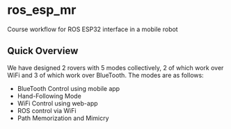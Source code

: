 # ros_esp_mr
Course workflow for ROS ESP32 interface in a mobile robot

## Quick Overview

We have designed 2 rovers with 5 modes collectively, 2 of which work over WiFi and 3 of which work over BlueTooth. The modes are as follows:

* BlueTooth Control using mobile app
* Hand-Following Mode
* WiFi Control using web-app
* ROS control via WiFi
* Path Memorization and Mimicry
